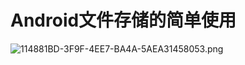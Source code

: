 # Android文件存储的简单使用
![114881BD-3F9F-4EE7-BA4A-5AEA31458053.png](https://ooo.0o0.ooo/2016/08/09/57aa9df2bc4c1.png)
